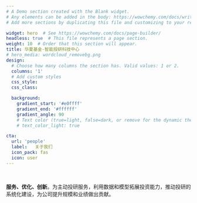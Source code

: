 ```yaml
---
# A Demo section created with the Blank widget.
# Any elements can be added in the body: https://wowchemy.com/docs/writing-markdown-latex/
# Add more sections by duplicating this file and customizing to your requirements.

widget: hero  # See https://wowchemy.com/docs/page-builder/
headless: true  # This file represents a page section.
weight: 10  # Order that this section will appear.
title: 华夏基金-智能投研科技中心
# hero_media: wordcloud_removebg.png
design:
  # Choose how many columns the section has. Valid values: 1 or 2.
  columns: '1'
  # Add custom styles
  css_style:
  css_class: 

  background:
    gradient_start: '#e0ffff'
    gradient_end: '#ffffff'
    gradient_angle: 90
    # Text color (true=light, false=dark, or remove for the dynamic theme color).
    # text_color_light: true

cta:
  url: 'people'
  label:   关于我们
  icon_pack: fas
  icon: user
---
```


<br>

**服务、优化、创新**。为主动投研服务，利用数据和模型拓展投资能力，推动投研的系统化建设，为公司提升规模和业绩做出贡献。




